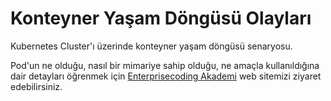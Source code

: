 # Konteyner Yaşam Döngüsü Olayları
Kubernetes Cluster'ı üzerinde konteyner yaşam döngüsü senaryosu.

Pod'un ne olduğu, nasıl bir mimariye sahip olduğu, ne amaçla kullanıldığına dair detayları öğrenmek için [Enterprisecoding Akademi](http://akademi.enterprisecoding.com/) web sitemizi ziyaret edebilirsiniz.